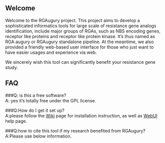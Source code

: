 ## Welcome ##

Welcome to the RGAugury project.
This project aims to develop a sophisticated informatics tools for large scale of resistance gene analogs identification, include major groups of RGAs, such as NBS encoding genes, receptor like proteins and receptor like protein kinase. It’s thus named as RGA augury or RGAugury standalone pipeline. At the meantime, we also provided a friendly web-based user interface for those who just want to have easier usages and experience via web.

We sincerely wish this tool can significantly benefit your resistance gene study.

## FAQ ##
###Q: is this a free software?  
A: yes it’s totally free under the GPL license.  


###Q:How do I get it set up?  
A:please follow the [Wiki](https://bitbucket.org/yaanlpc/rgaugury/wiki/) page for installation instruction, as well as [WebUI](https://bitbucket.org/yaanlpc/rgaugury/wiki/Web%20UI%20Help) help page.  


###Q:how to cite this tool if my research benefited from RGAugury?  
A:Please use below information.